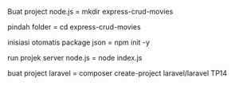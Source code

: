 Buat project node.js = mkdir express-crud-movies

pindah folder = cd express-crud-movies

inisiasi otomatis package json = npm init -y

run projek server node.js = node index.js

buat project laravel = composer create-project laravel/laravel TP14
